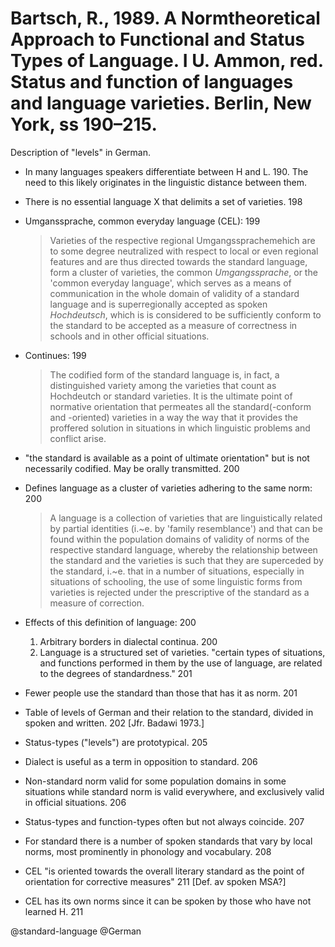 # Bartsch, R., 1989. A Normtheoretical Approach to Functional and Status Types of Language.  I U. Ammon, red. Status and function of languages and language varieties. Berlin, New York, ss 190–215.

Description of "levels" in German. 

- In many languages speakers differentiate between H and L. 190. The need to this likely originates in the linguistic distance between them.

- There is no essential language X that delimits a set of varieties. 198

- Umganssprache, common everyday language (CEL): 199

  > Varieties of the respective regional Umgangssprachemehich are to some degree neutralized with respect to local or even regional features and are thus directed towards the standard language, form a cluster of varieties, the common *Umgangssprache*, or the 'common everyday language', which serves as a means of communication in the whole domain of validity of a standard language and is superregionally accepted as spoken *Hochdeutsch*, which is is considered to be sufficiently conform to the standard to be accepted as a measure of correctness in schools and in other official situations.

- Continues: 199

  > The codified form of the standard language is, in fact, a distinguished variety among the varieties that count as Hochdeutch or standard varieties. It is the ultimate point of normative orientation that permeates all the standard(-conform and -oriented) varieties in a way the way that it provides the proffered solution in situations in which linguistic problems and conflict arise.

- "the standard is available as a point of ultimate orientation" but is not necessarily codified. May be orally transmitted. 200

- Defines language as a cluster of varieties adhering to the same norm: 200

  > A language is a collection of varieties that are linguistically related by partial identities (i.~e. by 'family resemblance') and that can be found within the population domains of validity of norms of the respective standard language, whereby the relationship between the standard and the varieties is such that they are superceded by the standard, i.~e. that in a number of situations, especially in situations of schooling, the use of some linguistic forms from varieties is rejected under the prescriptive of the standard as a measure of correction.

- Effects of this definition of language: 200
  1. Arbitrary borders in dialectal continua. 200
  2. Language is a structured set of varieties. "certain types of situations, and functions performed in them by the use of language, are related to the degrees of standardness." 201

- Fewer people use the standard than those that has it as norm. 201

- Table of levels of German and their relation to the standard, divided in spoken and written. 202 [Jfr. Badawi 1973.]

- Status-types ("levels") are prototypical. 205

- Dialect is useful as a term in opposition to standard. 206

- Non-standard norm valid for some population domains in some situations while standard norm is valid everywhere, and exclusively valid in official situations. 206 

- Status-types and function-types often but not always coincide. 207

- For standard there is a number of spoken standards that vary by local norms, most prominently in phonology and vocabulary. 208

- CEL "is oriented towards the overall literary standard as the point of orientation for corrective measures" 211 [Def. av spoken MSA?]

- CEL has its own norms since it can be spoken by those who have not learned H. 211

@standard-language
@German
